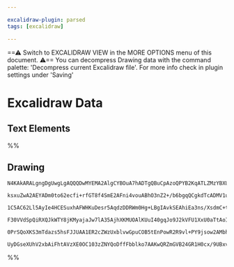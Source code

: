 ```yaml
---

excalidraw-plugin: parsed
tags: [excalidraw]

---
```

==⚠  Switch to EXCALIDRAW VIEW in the MORE OPTIONS menu of this document. ⚠== You can decompress Drawing data with the command palette: 'Decompress current Excalidraw file'. For more info check in plugin settings under 'Saving'


# Excalidraw Data

## Text Elements
%%
## Drawing
```compressed-json
N4KAkARALgngDgUwgLgAQQQDwMYEMA2AlgCYBOuA7hADTgQBuCpAzoQPYB2KqATLZMzYBXUtiRoIACyhQ4zZAHoFAc0JRJQgEYA6bGwC2CgF7N6hbEcK4OCtptbErHALRY8RMpWdx8Q1TdIEfARcZgRmBShcZQUebQBObR4aOiCEfQQOKGZuAG1wMFAwYogSbggAdQAhAE0avQBJAEUAfRgAMUwjegBpAHYABXwAEQBBAFYU4shYRHLA7CiOZWCp

ksxuZwA2AEYADm0to62ecfi+rfGT8f4SmE2AFni4vouABhO3nZ2+/b6bgqQCgkdTcADMV1ukEkCEIymk3B+b0Ox1+/x4z3OUIg1hW4lQb2xzCgpDYAGsEABhNj4NikcoAYh2CGZzLWkE0uGwZOUpKEHGI1Np9IkJOszDguECWXZEAAZoR8PgAMqwVYSQQeWXE0kUiogyTcPiAiA68kIVUwdXoTVlbF8+EccI5NA7bFsSXYNT3V1vQkm3nCOANYgu

1C5AC62Ll5AyIe4HCESuxhAFWHKuDesr5AqdzDDRWm0Hg+LBgIAvkSEAhiEa3ns/XsdmC+tjGCx2FxfW2mKxOAA5ThiRF9PYPK7jcYPMEp5jDNJQGvcElCBDYzTCAUAUWCGSyYcTyZNQjgxFwi9rrr6Dy207BY54bweD2xRA4ZITSfwr7Y3KXaDlAgwgKctwCjOhcDgOBVXPfFC2gGEMnKIh4SgNYGEIBAKCqLkeRzQUaTpRk5RI0j0OwERpSgBp

F30VVdSpQiRXQJkWTY8jKMyajaJw7lA35AjhXKMUOAlKUuI40gqJo9J2kVFU1XxU0aTtAoIAoqSuJkuiSXNfViFBNBjRKDTpNo+jzUta1lK1W51M4rJtIAJWER1nUROzTK02iAHlPW9RE/U8hzuNkzgoHaXB9EVH1UABEyQu09pwuVQgjHxR9gs0xzaIAFSwKBRhQrt0GCOU0Kysz0hg0hCqktgKBhXBL1QQ9vzUrycvSLcBVGerGpCFqcX6ySqv

0PrSQoXKS3mTdazs5hsFJJUAA1ER2cZWzUxblvwGpuCOB5tEnPowR2R9vl+PY9jsow2AMbhC0gegCFXREQMq7z0hcgS8zDCB8PQ3kSFS9K6zs4HiFVBA4G4eLIEhgBZNhiAQHrcE0YIWsA/Awgh0gSCFIi0CeiAqhpIbSGUTkAAoeB+aheAZpnWwJY6AEpZSchBlCTKV5mp3A6bBQleBFxmeHFtnxk5j6OpCiyKT8qBOwPL87JjKKEG5tMCeWR6T

UyDGseXUhV2xbAiFhtAVzXE0OC103zZNYQoDffFbblko7AAKwQRZmGVB24GR1H0cx/9UBxvG1K5FXGFy+78ANotZiUsJgkWTtZQo4kDGmuY0Dan8/2xoC7aLfBQkKrOE6Tz8lRA8BKzoBVggLUDyyAA=
```
%%